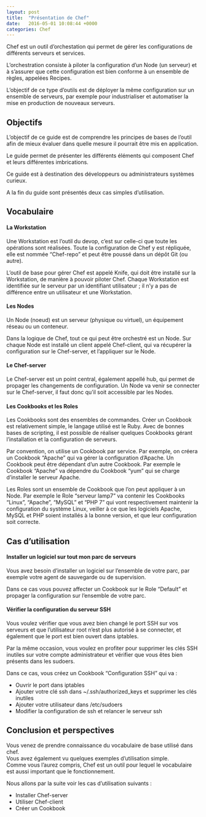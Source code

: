 ```yaml
---
layout: post
title:  "Présentation de Chef"
date:   2016-05-01 10:08:44 +0000
categories: Chef
---
```


Chef est un outil d’orchestation qui permet de gérer les configurations de différents serveurs et services.

L’orchestration consiste à piloter la configuration d’un Node (un serveur) et à s’assurer que cette configuration est bien conforme à un ensemble de règles, appelées Recipes.

L’objectif de ce type d’outils est de déployer la même configuration sur un ensemble de serveurs, par exemple pour industrialiser et automatiser la mise en production de nouveaux serveurs.

## Objectifs
L’objectif de ce guide est de comprendre les principes de bases de l’outil afin de mieux évaluer dans quelle mesure il pourrait être mis en application.

Le guide permet de présenter les différents éléments qui composent Chef et leurs différentes imbrications.

Ce guide est à destination des développeurs ou administrateurs systèmes curieux.

A la fin du guide sont présentés deux cas simples d’utilisation.

## Vocabulaire

#### La Workstation
Une Workstation est l’outil du devop, c’est sur celle-ci que toute les opérations sont réalisées. Toute la configuration de Chef y est répliquée, elle est nommée “Chef-repo” et peut être poussé dans un dépôt Git (ou autre).

L’outil de base pour gérer Chef est appelé Knife, qui doit être installé sur la Workstation, de manière à pouvoir piloter Chef.
Chaque Workstation est identifiée sur le serveur par un identifiant utilisateur ; il n’y a pas de différence entre un utilisateur et une Workstation.

#### Les Nodes
Un Node (noeud) est un serveur (physique ou virtuel), un équipement réseau ou un conteneur.

Dans la logique de Chef, tout ce qui peut être orchestré est un Node.
Sur chaque Node est installé un client appelé Chef-client, qui va récupérer la configuration sur le Chef-server, et l’appliquer sur le Node.

#### Le Chef-server
Le Chef-server est un point central, également appellé hub, qui permet de propager les changements de configuration. Un Node va venir se connecter sur le Chef-server, il faut donc qu’il soit accessible par les Nodes.

#### Les Cookbooks et les Roles
Les Cookbooks sont des ensembles de commandes. Créer un Cookbook est relativement simple, le langage utilisé est le Ruby. Avec de bonnes bases de scripting, il est possible de réaliser quelques Cookbooks gérant l’installation et la configuration de serveurs.

Par convention, on utilise un Cookbook par service. Par exemple, on créera un Cookbook “Apache” qui va gérer la configuration d’Apache.
Un Cookbook peut être dépendant d’un autre Cookbook. Par exemple le Cookbook “Apache” va dépendre du Cookbook “yum” qui se charge d’installer le serveur Apache.

Les Roles sont un ensemble de Cookbook que l’on peut appliquer à un Node. Par exemple le Role “serveur lamp7” va contenir les Cookbooks “Linux”, “Apache”, “MySQL” et “PHP 7” qui vont respectivement maintenir la configuration du système Linux, veiller à ce que les logiciels Apache, MySQL et PHP soient installés à la bonne version, et que leur configuration soit correcte.

## Cas d’utilisation

#### Installer un logiciel sur tout mon parc de serveurs
Vous avez besoin d’installer un logiciel sur l’ensemble de votre parc, par exemple votre agent de sauvegarde ou de supervision.

Dans ce cas vous pouvez affecter un Cookbook sur le Role “Default” et propager la configuration sur l’ensemble de votre parc.  

#### Vérifier la configuration du serveur SSH
Vous voulez vérifier que vous avez bien changé le port SSH sur vos serveurs et que l’utilisateur root n’est plus autorisé à se connecter, et également que le port est bien ouvert dans iptables.

Par la même occasion, vous voulez en profiter pour supprimer les clés SSH inutiles sur votre compte administrateur et vérifier que vous êtes bien présents dans les sudoers.

Dans ce cas, vous créez un Cookbook “Configuration SSH” qui va :

- Ouvrir le port dans iptables
- Ajouter votre clé ssh dans ~/.ssh/authorized_keys et supprimer les clés inutiles
- Ajouter votre utilisateur dans /etc/sudoers
- Modifier la configuration de ssh et relancer le serveur ssh


## Conclusion et perspectives
Vous venez de prendre connaissance du vocabulaire de base utilisé dans chef.<br/>
Vous avez également vu quelques exemples d’utilisation simple.<br/>
Comme vous l’aurez compris, Chef est un outil pour lequel le vocabulaire est aussi important que le fonctionnement.

Nous allons par la suite voir les cas d’utilisation suivants :

- Installer Chef-server
- Utiliser Chef-client
- Créer un Cookbook
